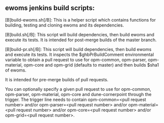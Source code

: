 ewoms jenkins build scripts:
--------------------------------

[B]build-ewoms.sh[/B]:
This is a helper script which contains functions for building,
testing and cloning ewoms and its dependencies.

[B]build.sh[/B]:
This script will build dependencies, then build ewoms and execute its tests.
It is intended for post-merge builds of the master branch.

[B]build-pr.sh[/B]:
This script will build dependencies, then build ewoms and execute its tests.
It inspects the $ghbPrBuildComment environmental variable to obtain a pull request
to use for opm-common, opm-parser, opm-material, opm-core and opm-grid (defaults to master)
and then builds $sha1 of ewoms.

It is intended for pre-merge builds of pull requests.

You can optionally specify a given pull request to use for opm-common, opm-parser, opm-material,
opm-core and dune-cornerpoint through the trigger.
The trigger line needs to contain opm-common=&lt;pull request number&gt; 
and/or opm-parser=&lt;pull request number&gt;
and/or opm-material=&lt;pull request number&gt; and/or opm-core=&lt;pull request number&gt;
and/or opm-grid=&lt;pull request number&gt;.
